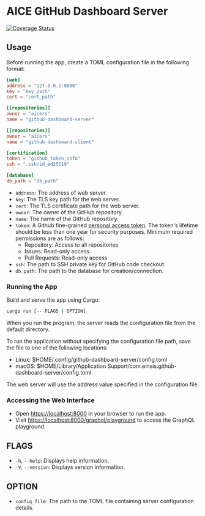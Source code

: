 # AICE GitHub Dashboard Server

[![Coverage Status](https://codecov.io/gh/aicers/github-dashboard-server/branch/main/graphs/badge.svg)](https://codecov.io/gh/aicers/github-dashboard-server)

## Usage

Before running the app, create a TOML configuration file in the following
format:

```toml
[web]
address = "127.0.0.1:8000"
key = "key_path"
cert = "cert_path"

[[repositories]]
owner = "aicers"
name = "github-dashboard-server"

[[repositories]]
owner = "aicers"
name = "github-dashboard-client"

[certification]
token = "github_token_info"
ssh = ".ssh/id_ed25519"

[database]
db_path = "db_path"
```

- `address`: The address of web server.
- `key`: The TLS key path for the web server.
- `cert`: The TLS certificate path for the web server.
- `owner`: The owner of the GitHub repository.
- `name`: The name of the GitHub repository.
- `token`: A Github fine-grained
  [personal access token](https://docs.github.com/en/authentication/keeping-your-account-and-data-secure/managing-your-personal-access-tokens#creating-a-token).
  The token's lifetime should be less than one year for security purposes.
  Minimum required permissions are as follows:
  - Repository: Access to all repositories
  - Issues: Read-only access
  - Pull Requests: Read-only access
- `ssh`: The path to SSH private key for GitHub code checkout.
- `db_path`: The path to the database for creation/connection.

### Running the App

Build and serve the app using Cargo:

```sh
cargo run [-- FLAGS | OPTION]
```

When you run the program, the server reads the configuration file from the
default directory.

To run the application without specifying the configuration file path, save the
file to one of the following locations:

- Linux: $HOME/.config/github-dashboard-server/config.toml
- macOS: $HOME/Library/Application
  Support/com.einsis.github-dashboard-server/config.toml

The web server will use the address value specified in the configuration file.

### Accessing the Web Interface

- Open <https://localhost:8000> in your browser to run the app.
- Visit <https://localhost:8000/graphql/playground> to access the GraphQL
  playground.

## FLAGS

- `-h`, `--help`: Displays help information.
- `-V`, `--version`: Displays version information.

## OPTION

- `config_file`: The path to the TOML file containing server configuration
  details.

